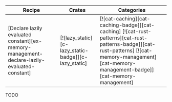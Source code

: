 | Recipe | Crates | Categories |
|--------|--------|------------|
| [Declare lazily evaluated constant][ex-memory-management-declare-lazily-evaluated-constant] | [![lazy_static][c-lazy_static-badge]][c-lazy_static] | [![cat-caching][cat-caching-badge]][cat-caching]  [![cat-rust-patterns][cat-rust-patterns-badge]][cat-rust-patterns] [![cat-memory-management][cat-memory-management-badge]][cat-memory-management] |

<div class="hidden">
TODO
</div>
